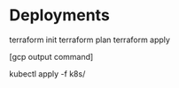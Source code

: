 # Deployments

terraform init
terraform plan
terraform apply

[gcp output command]

kubectl apply -f k8s/
